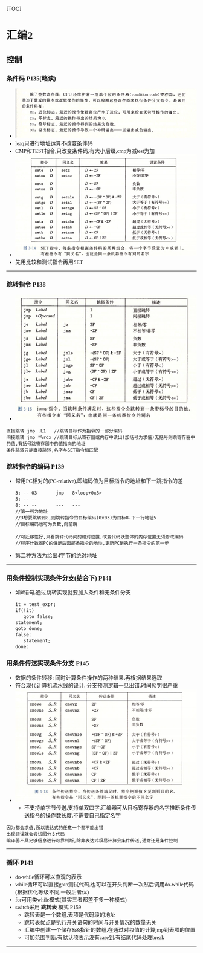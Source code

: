 [TOC]
<font face = "Consolas">

# 汇编2
## 控制
### 条件码 P135(略读)
   * ![条件码](./pics/3/1.1条件码.png)
   * leaq只进行地址运算不改变条件码
   * CMP和TEST指令,只改变条件码,有大小后缀,cmp为减test为加
   * ![SET指令](./pics/3/1.2SET指令.png)
   * 先用比较和测试指令再用SET
   ****
### 跳转指令 P138
   * ![jump指令](./pics/3/1.3jump指令.png)
   ```
   直接跳转 jmp .L1   //跳转目标作为指令的一部分编码
   间接跳转 jmp *%rdx //跳转目标从寄存器或内存中读出(加括号为求值)无括号则跳寄存器中的值,有括号跳寄存器中的值指向的地址
   条件跳转只能直接跳转,名字与SET指令相匹配
   ```
### 跳转指令的编码 P139
   * 常用PC相对的(PC-relative),即编码值为目标指令的地址和下一跳指令的差
      ```
      3: -- 03       jmp   8<loop+0x8>
      5: -- --       ---   ---
      8: -- --       ---   ---
      //第一列为地址 
      //3想要跳转到8,则跳转指令的目标编码(0x03)为目标8-下一行地址5
      //目标编码也可为负数,向前跳

      //可迁移性好,只看跳转代码间的相对位置,改变代码块整体的内存位置无须修改编码
      //程序计数器PC的值是后面那条指令的地址,更新PC是执行一条指令的第一步
      ```
   * 第二种方法为给出4字节的绝对地址
   ****
### 用条件控制实现条件分支(结合下) P141
   * 如if语句,通过跳转实现就要加入条件和无条件分支
      ```
      it = test_expr;
      if(!it)
         goto false;
      statement;
      goto done;
      false:
         statement;
      done:
      ```
### 用条件传送实现条件分支 P145
   * 数据的条件转移: 同时计算条件操作的两种结果,再根据结果选取
   * 符合现代计算机流水线的设计. 分支预测逻辑一旦出错,时间惩罚很严重
   * ![条件传送指令](./pics/3/1.4条件传送指令.png)
      * 不支持单字节传送,支持单双四字,汇编器可从目标寄存器的名字推断条件传送指令的操作数长度,不需要自己指定名字
   ```
   因为都会求值,所以表达式的任意一个都不能出错
   出现错误就会尝试回分支代码
   编译器不具足够信息进行可靠判断,除非表达式极易计算会条件传送,通常还是条件控制
   ```
   ****
### 循环 P149
   * do-while循环可以直观的表示
   * while循环可以直接goto测试代码,也可以在开头判断一次然后调用do-while代码(根据优化等级不同,一般后者优)
   * for可用类while模式(其实三者都差不多一种模式)
   * switch采用 **跳转表** 模式 P159
      * 跳转表是一个数组,表项是代码段的地址
      * 跳转表优点是执行开关语句的时间与开关情况的数量无关
      * 汇编中创建一个储存&&指针的数组,在通过对权值的计算jmp到表项的位置
      * 可加范围判断,有默认项表示没有case到,有结尾代码处理break
   ****

